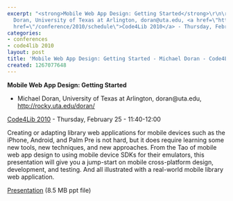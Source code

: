 ```yaml
---
excerpt: "<strong>Mobile Web App Design: Getting Started</strong>\r\n\r\n<ul>\r\n<li>Michael
  Doran, University of Texas at Arlington, doran@uta.edu, <a href=\"http://rocky.uta.edu/doran/\">http://rocky.uta.edu/doran/</a></li>\r\n</ul>\r\n\r\n<a
  href=\"/conference/2010/schedule\">Code4Lib 2010</a> - Thursday, February 25 - 11:40-12:00\r\n\r"
categories:
- conferences
- code4lib 2010
layout: post
title: 'Mobile Web App Design: Getting Started - Michael Doran - Code4Lib 2010'
created: 1267077648
---
```

<strong>Mobile Web App Design: Getting Started</strong>

<ul>
<li>Michael Doran, University of Texas at Arlington, doran@uta.edu, <a href="http://rocky.uta.edu/doran/">http://rocky.uta.edu/doran/</a></li>
</ul>

<a href="/conference/2010/schedule">Code4Lib 2010</a> - Thursday, February 25 - 11:40-12:00

Creating or adapting library web applications for mobile devices such as the iPhone, Android, and Palm Pre is not hard, but it does require learning some new tools, new techniques, and new approaches. From the Tao of mobile web app design to using mobile device SDKs for their emulators, this presentation will give you a jump-start on mobile cross-platform design, development, and testing. And all illustrated with a real-world mobile library web application. 

<a href="http://rocky.uta.edu/doran/presentations/Doran-C4L2010.ppt">Presentation</a> (8.5 MB ppt file)

